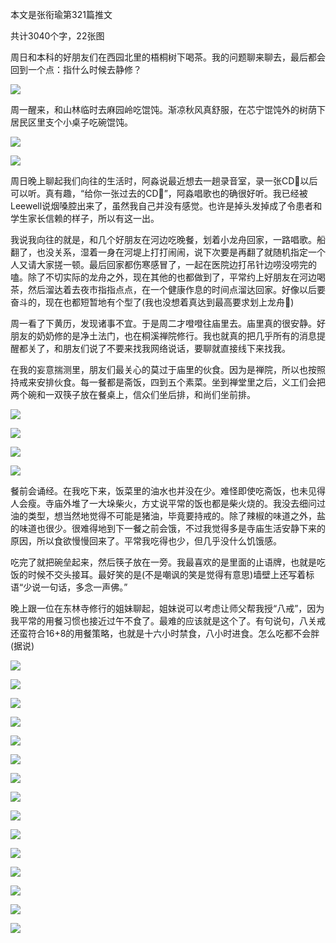 本文是张衔瑜第321篇推文

共计3040个字，22张图

周日和本科的好朋友们在西园北里的梧桐树下喝茶。我的问题聊来聊去，最后都会回到一个点：指什么时候去静修？

![](./images/img_001.jpeg)

周一醒来，和山林临时去麻园岭吃馄饨。渐凉秋风真舒服，在芯宁馄饨外的树荫下 居民区里支个小桌子吃碗馄饨。

![](./images/img_002.jpeg)

![](./images/img_003.jpeg)

周日晚上聊起我们向往的生活时，阿淼说最近想去一趟录音室，录一张CD📀以后可以听。真有趣，“给你一张过去的CD📀”，阿淼唱歌也的确很好听。我已经被Leewell说烟嗓腔出来了，虽然我自己并没有感觉。也许是掉头发掉成了令患者和学生家长信赖的样子，所以有这一出。

我说我向往的就是，和几个好朋友在河边吃晚餐，划着小龙舟回家，一路唱歌。船翻了，也没关系，湿着一身在河堤上打打闹闹，说下次要是再翻了就随机指定一个人又请大家搓一顿。最后回家都伤寒感冒了，一起在医院边打吊针边唠没唠完的嗑。除了不切实际的龙舟之外，现在其他的也都做到了，平常约上好朋友在河边喝茶，然后溜达着去夜市指指点点，在一个健康作息的时间点溜达回家。好像以后要奋斗的，现在也都短暂地有个型了(我也没想着真达到最高要求划上龙舟🛶)

周一看了下黄历，发现诸事不宜。于是周二才噔噔往庙里去。庙里真的很安静。好朋友的奶奶修的是净土法门，也在桐溪禅院修行。我也就真的把几乎所有的消息提醒都关了，和朋友们说了不要来找我网络说话，要聊就直接线下来找我。

在我的妄意揣测里，朋友们最关心的莫过于庙里的伙食。因为是禅院，所以也按照持戒来安排伙食。每一餐都是斋饭，四到五个素菜。坐到禅堂里之后，义工们会把两个碗和一双筷子放在餐桌上，信众们坐后排，和尚们坐前排。

![](./images/img_004.jpeg)

![](./images/img_005.jpeg)

![](./images/img_006.jpeg)

![](./images/img_007.jpeg)

餐前会诵经。在我吃下来，饭菜里的油水也并没在少。难怪即使吃斋饭，也未见得人会瘦。寺庙外堆了一大垛柴火，方丈说平常的饭也都是柴火烧的。我没去细问过油的类型，想当然地觉得不可能是猪油，毕竟要持戒的。除了辣椒的味道之外，盐的味道也很少。很难得地到下一餐之前会饿，不过我觉得多是寺庙生活安静下来的原因，所以食欲慢慢回来了。平常我吃得也少，但几乎没什么饥饿感。

吃完了就把碗垒起来，然后筷子放在一旁。我最喜欢的是里面的止语牌，也就是吃饭的时候不交头接耳。最好笑的是(不是嘲讽的笑是觉得有意思)墙壁上还写着标语“少说一句话，多念一声佛。”

晚上跟一位在东林寺修行的姐妹聊起，姐妹说可以考虑让师父帮我授“八戒”，因为我平常的用餐习惯也接近过午不食了。最难的应该就是这个了。有句说句，八关戒还蛮符合16+8的用餐策略，也就是十六小时禁食，八小时进食。怎么吃都不会胖(据说)

![](./images/img_008.jpeg)

![](./images/img_009.jpeg)

![](./images/img_010.jpeg)

![](./images/img_011.jpeg)

![](./images/img_012.jpeg)

![](./images/img_013.jpeg)

![](./images/img_014.jpeg)

![](./images/img_015.jpeg)

![](./images/img_016.jpeg)

![](./images/img_017.jpeg)

![](./images/img_018.jpeg)

![](./images/img_019.jpeg)

![](./images/img_020.jpeg)

![](./images/img_021.jpeg)

![](./images/img_022.jpeg)
